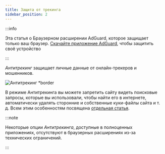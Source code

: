 ```yaml
---
title: Защита от трекинга
sidebar_position: 2
---
```


:::info

Эта статья о Браузерном расширении AdGuard, которое защищает только ваш браузер. [Скачайте приложение AdGuard](https://agrd.io/download-kb-adblock), чтобы защитить своё устройство

:::

_Антитрекинг_ защищает личные данные от онлайн-трекеров и мошенников.

![Антитрекинг \*border](https://cdn.adtidy.org/content/Kb/ad_blocker/browser_extension/ad_blocker_browser_extension_stealth_mode.png)

В режиме Антитрекинга вы можете запретить сайту видеть поисковые запросы, которые вы использовали, чтобы найти его в интернете, автоматически удалять сторонние и собственные куки-файлы сайта и т. д. Всем этим особенностям посвящена [отдельная статья](/general/stealth-mode).

:::note

Некоторые опции _Антитрекинга_, доступные в полноценных приложениях, отсутствуют в браузерных расширениях из-за технических ограничений.

:::
